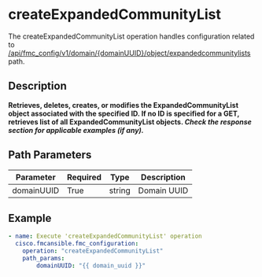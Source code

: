 # createExpandedCommunityList

The createExpandedCommunityList operation handles configuration related to [/api/fmc_config/v1/domain/{domainUUID}/object/expandedcommunitylists](/paths//api/fmc_config/v1/domain/{domain_uuid}/object/expandedcommunitylists.md) path.&nbsp;
## Description
**Retrieves, deletes, creates, or modifies the ExpandedCommunityList object associated with the specified ID. If no ID is specified for a GET, retrieves list of all ExpandedCommunityList objects. _Check the response section for applicable examples (if any)._**

## Path Parameters
| Parameter | Required | Type | Description |
| --------- | -------- | ---- | ----------- |
| domainUUID | True | string | Domain UUID |

## Example
```yaml
- name: Execute 'createExpandedCommunityList' operation
  cisco.fmcansible.fmc_configuration:
    operation: "createExpandedCommunityList"
    path_params:
        domainUUID: "{{ domain_uuid }}"

```
